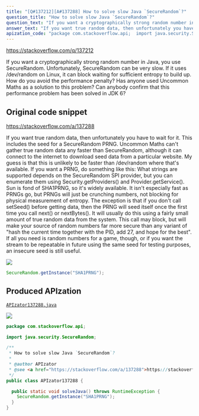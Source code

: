 ```yaml
---
title: "[Q#137212][A#137288] How to solve slow Java `SecureRandom`?"
question_title: "How to solve slow Java `SecureRandom`?"
question_text: "If you want a cryptographically strong random number in Java, you use SecureRandom. Unfortunately, SecureRandom can be very slow. If it uses /dev/random on Linux, it can block waiting for sufficient entropy to build up. How do you avoid the performance penalty? Has anyone used Uncommon Maths as a solution to this problem? Can anybody confirm that this performance problem has been solved in JDK 6?"
answer_text: "If you want true random data, then unfortunately you have to wait for it. This includes the seed for a SecureRandom PRNG. Uncommon Maths can't gather true random data any faster than SecureRandom, although it can connect to the internet to download seed data from a particular website. My guess is that this is unlikely to be faster than /dev/random where that's available. If you want a PRNG, do something like this: What strings are supported depends on the SecureRandom SPI provider, but you can enumerate them using Security.getProviders() and Provider.getService(). Sun is fond of SHA1PRNG, so it's widely available. It isn't especially fast as PRNGs go, but PRNGs will just be crunching numbers, not blocking for physical measurement of entropy. The exception is that if you don't call setSeed() before getting data, then the PRNG will seed itself once the first time you call next() or nextBytes(). It will usually do this using a fairly small amount of true random data from the system. This call may block, but will make your source of random numbers far more secure than any variant of \"hash the current time together with the PID, add 27, and hope for the best\". If all you need is random numbers for a game, though, or if you want the stream to be repeatable in future using the same seed for testing purposes, an insecure seed is still useful."
apization_code: "package com.stackoverflow.api;  import java.security.SecureRandom;  /**  * How to solve slow Java `SecureRandom`?  *  * @author APIzator  * @see <a href=\"https://stackoverflow.com/a/137288\">https://stackoverflow.com/a/137288</a>  */ public class APIzator137288 {    public static void solveJava() throws RuntimeException {     SecureRandom.getInstance(\"SHA1PRNG\");   } }"
---
```


https://stackoverflow.com/q/137212

If you want a cryptographically strong random number in Java, you use SecureRandom. Unfortunately, SecureRandom can be very slow. If it uses /dev/random on Linux, it can block waiting for sufficient entropy to build up. How do you avoid the performance penalty?
Has anyone used Uncommon Maths as a solution to this problem?
Can anybody confirm that this performance problem has been solved in JDK 6?



## Original code snippet

https://stackoverflow.com/a/137288

If you want true random data, then unfortunately you have to wait for it. This includes the seed for a SecureRandom PRNG. Uncommon Maths can&#x27;t gather true random data any faster than SecureRandom, although it can connect to the internet to download seed data from a particular website. My guess is that this is unlikely to be faster than /dev/random where that&#x27;s available.
If you want a PRNG, do something like this:
What strings are supported depends on the SecureRandom SPI provider, but you can enumerate them using Security.getProviders() and Provider.getService().
Sun is fond of SHA1PRNG, so it&#x27;s widely available. It isn&#x27;t especially fast as PRNGs go, but PRNGs will just be crunching numbers, not blocking for physical measurement of entropy.
The exception is that if you don&#x27;t call setSeed() before getting data, then the PRNG will seed itself once the first time you call next() or nextBytes(). It will usually do this using a fairly small amount of true random data from the system. This call may block, but will make your source of random numbers far more secure than any variant of &quot;hash the current time together with the PID, add 27, and hope for the best&quot;. If all you need is random numbers for a game, though, or if you want the stream to be repeatable in future using the same seed for testing purposes, an insecure seed is still useful.

<div class="code-logo"><img src="/stackoverflow.png" /></div>

```java
SecureRandom.getInstance("SHA1PRNG");
```

## Produced APIzation

[`APIzator137288.java`](https://github.com/pasqualesalza/apization-temp-data/raw/master/search/APIzator137288.java)

<div class="code-logo"><img src="/apizator.png" /></div>

```java
package com.stackoverflow.api;

import java.security.SecureRandom;

/**
 * How to solve slow Java `SecureRandom`?
 *
 * @author APIzator
 * @see <a href="https://stackoverflow.com/a/137288">https://stackoverflow.com/a/137288</a>
 */
public class APIzator137288 {

  public static void solveJava() throws RuntimeException {
    SecureRandom.getInstance("SHA1PRNG");
  }
}

```
